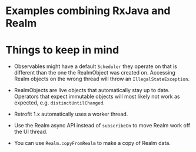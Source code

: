 # Examples combining RxJava and Realm

# Things to keep in mind

- Observables might have a default `Scheduler` they operate on that is different than the one 
  the RealmObject was created on. Accessing Realm objects on the wrong thread will throw an 
  `IllegalStateException`.
  
- RealmObjects are live objects that automatically stay up to date. Operators that expect
  immutable objects will most likely not work as expected, e.g. `distinctUntilChanged`.

- Retrofit 1.x automatically uses a worker thread.

- Use the Realm async API instead of `subscribeOn` to move Realm work off the UI thread.

- You can use `Realm.copyFromRealm` to make a copy of Realm data.
